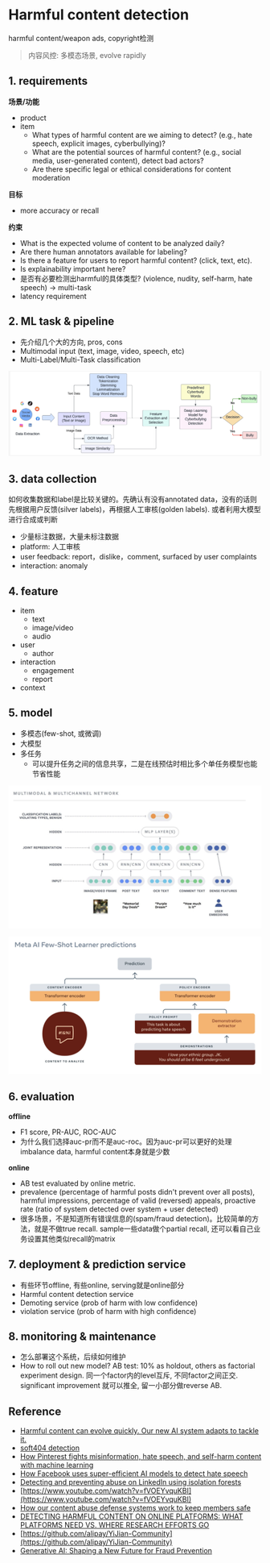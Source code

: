 # Harmful content detection

harmful content/weapon ads, copyright检测

> 内容风控: 多模态场景, evolve rapidly

## 1. requirements

**场景/功能**

- product
- item
  - What types of harmful content are we aiming to detect? (e.g., hate speech, explicit images, cyberbullying)?
  - What are the potential sources of harmful content? (e.g., social media, user-generated content), detect bad actors?
  - Are there specific legal or ethical considerations for content moderation

**目标**

- more accuracy or recall

**约束**

- What is the expected volume of content to be analyzed daily?
- Are there human annotators available for labeling?
- Is there a feature for users to report harmful content? (click, text, etc).
- Is explainability important here?
- 是否有必要检测出harmful的具体类型? (violence, nudity, self-harm, hate speech) -> multi-task
- latency requirement

## 2. ML task & pipeline

- 先介绍几个大的方向, pros, cons
- Multimodal input (text, image, video, speech, etc)
- Multi-Label/Multi-Task classification

![](../../.github/assets/03ml-content-pipe.png)

## 3. data collection

如何收集数据和label是比较关键的。先确认有没有annotated data，没有的话则先根据用户反馈(silver labels)，再根据人工审核(golden labels). 或者利用大模型进行合成或判断

- 少量标注数据，大量未标注数据
- platform: 人工审核
- user feedback: report，dislike，comment, surfaced by user complaints
- interaction: anomaly

## 4. feature

- item
  - text
  - image/video
  - audio
- user
  - author
- interaction
  - engagement
  - report
- context

## 5. model

- 多模态(few-shot, 或微调)
- 大模型
- 多任务
  - 可以提升任务之间的信息共享，二是在线预估时相比多个单任务模型也能节省性能

![](../../.github/assets/03ml-content-encoding.png)

![](../../.github/assets/03ml-content-fewshot.png)

## 6. evaluation

**offline**

- F1 score, PR-AUC, ROC-AUC
- 为什么我们选择auc-pr而不是auc-roc。因为auc-pr可以更好的处理imbalance data, harmful content本身就是少数

**online**

- AB test evaluated by online metric.
- prevalence (percentage of harmful posts didn't prevent over all posts), harmful impressions, percentage of valid (reversed) appeals, proactive rate (ratio of system detected over system + user detected)
- 很多场景，不是知道所有错误信息的(spam/fraud detection)。比较简单的方法，就是不做true recall. sample一些data做个partial recall, 还可以看自己业务设置其他类似recall的matrix

## 7. deployment & prediction service

- 有些环节offline, 有些online, serving就是online部分
- Harmful content detection service
- Demoting service (prob of harm with low confidence)
- violation service (prob of harm with high confidence)

## 8. monitoring & maintenance

- 怎么部署这个系统，后续如何维护
- How to roll out new model? AB test: 10% as holdout, others as factorial experiment design. 同一个factor内的level互斥, 不同factor之间正交. significant improvement 就可以推全, 留一小部分做reverse AB.

## Reference

- [Harmful content can evolve quickly. Our new AI system adapts to tackle it.](https://ai.meta.com/blog/harmful-content-can-evolve-quickly-our-new-ai-system-adapts-to-tackle-it/)
- [soft404 detection](https://github.com/internetarchive/tarb_soft404)
- [How Pinterest fights misinformation, hate speech, and self-harm content with machine learning](https://medium.com/pinterest-engineering/how-pinterest-fights-misinformation-hate-speech-and-self-harm-content-with-machine-learning-1806b73b40ef)
- [How Facebook uses super-efficient AI models to detect hate speech](https://ai.meta.com/blog/how-facebook-uses-super-efficient-ai-models-to-detect-hate-speech/)
- [Detecting and preventing abuse on LinkedIn using isolation forests](https://www.linkedin.com/blog/engineering/data-management/isolation-forest)
- [https://www.youtube.com/watch?v=fVOEYvquKBI](https://www.youtube.com/watch?v=fVOEYvquKBI)
- [How our content abuse defense systems work to keep members safe](https://www.linkedin.com/blog/engineering/trust-and-safety/how-our-content-abuse-defense-systems-work-to-keep-members-safe)
- [DETECTING HARMFUL CONTENT ON ONLINE PLATFORMS: WHAT PLATFORMS NEED VS. WHERE RESEARCH EFFORTS GO](https://arxiv.org/pdf/2103.00153)
- [https://github.com/alipay/YiJian-Community](https://github.com/alipay/YiJian-Community)
- [Generative AI: Shaping a New Future for Fraud Prevention](https://www.infoq.com/articles/generative-ai-fraud-prevention/?topicPageSponsorship=ed11260b-6513-40ba-922f-aae7ac9f942c)
